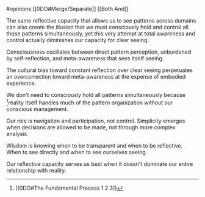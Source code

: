 #opinions 
[[0DO#Merge/Separate]]
[[Both And]]

The same reflective capacity that allows us to see patterns across domains can also create the illusion that we must consciously hold and control all those patterns simultaneously, yet this very attempt at total awareness and control actually diminishes our capacity for clear seeing.

Consciousness oscillates between direct pattern perception, unburdened by self-reflection, and meta-awareness that sees itself seeing. 

The cultural bias toward constant reflection over clear seeing perpetuates an overcorrection toward meta-awareness at the expense of embodied experience. 

We don't need to consciously hold all patterns simultaneously because [^1]reality itself handles much of the pattern organization without our conscious management. 

Our role is navigation and participation, not control. Simplicity emerges when decisions are allowed to be made, not through more complex analysis. 

Wisdom is knowing when to be transparent and when to be reflective. When to see directly and when to see ourselves seeing.

Our reflective capacity serves us best when it doesn't dominate our entire relationship with reality. 

[^1]: [[0DO#The Fundamental Process 1 2 3]]
